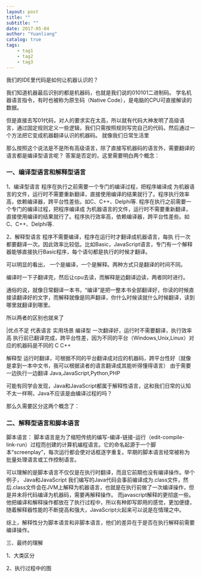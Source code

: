 ```yaml
---
layout: post
title: ""
subtitle: ""
date: 2017-05-04
author: "Yuanliang"
catalog: true
tags:
	- tag1
	- tag2
	- tag3
---
```


我们的IDE里代码是如何让机器认识的？

我们知道机器最后识别的都是机器码，也就是我们说的010101二进制码。 学名机器语言指令，有时也被称为原生码（Native Code），是电脑的CPU可直接解读的数据。

但是直接去写01代码，对人的要求实在太高，所以就有代码大神发明了高级语言，通过固定规则定义一些逻辑，我们只需按照规则写完自己的代码，然后通过一个方法把它变成机器翻译认识的机器码。
就像我们日常生活里

那么按照这个说法是不是所有高级语言，除了直接写机器码的语言外，需要翻译的语言都是编译型语言呢？
答案是否定的，这里需要明白两个概念：

### 一、编译型语言和解释型语言

1、编译型语言
程序在执行之前需要一个专门的编译过程，把程序编译成 为机器语言的文件，运行时不需要重新翻译，直接使用编译的结果就行了。程序执行效率高，依赖编译器，跨平台性差些。如C、C++、Delphi等. 程序在执行之前需要一个专门的编译过程，把程序编译成 为机器语言的文件，运行时不需要重新翻译，直接使用编译的结果就行了。程序执行效率高，依赖编译器，跨平台性差些。如C、C++、Delphi等.

2、解释型语言
           程序不需要编译，程序在运行时才翻译成机器语言，每执 行一次都要翻译一次。因此效率比较低。比如Basic，JavaScript语言，专门有一个解释器能够直接执行Basic程序，每个语句都是执行的时候才翻译。

 可以明显的看出， 一个是编译，一个是解释。两种方式只是翻译的时间不同。
 
 编译时一下子翻译完，然后让cpu去读，而解释是边翻译边读，两者同时进行。

  通俗的说，就像日常翻译一本书，“编译”是把一整本书全部翻译好，你读的时候直接读翻译好的文字，而解释就像是同声翻译，你什么时候读就什么时候翻译，读到哪里就翻译到哪里。

所以两者的区别也就来了


|优点不足
代表语言
实用场景
编译型
一次翻译好，运行时不需要翻译，执行效率高
执行前已翻译完成，跨平台性差，因为不同的平台（Windows,Unix,Linux）对应的机器码是不同的
C  C++

解释型
运行时翻译，可根据不同的平台翻译成对应的机器码，跨平台性好（就像是拿到一本中文书，我可以根据读者的语言翻译成其能听得懂得语言）
由于需要一边执行一边翻译
Java,JavaScript,Python,PHP


可能有同学会发现，Java和JavaScript都属于解释性语言，这和我们日常的认知不太一样啊，Java不应该是由编译过程的吗？

那么久需要区分这两个概念了：

### 二、解释型语言和脚本语言
   
 脚本语言： 脚本语言是为了缩短传统的编写-编译-链接-运行（edit-compile-link-run）过程而创建的计算机编程语言。它的命名起源于一个脚本“screenplay”，每次运行都会使对话框逐字重复。早期的脚本语言经常被称为批量处理语言或工作控制语言。

可以理解的是脚本语言不仅仅是在执行时翻译，而且它前期也没有编译操作。举个例子，
Java和JavaScript
我们编写的Java代码会事前编译成为.class文件，然后.class文件会在JVM上解释为机器语言，也就是在执行前做了一次编译操作，但是并未将代码编译为机器码，需要再解释操作。
而javascript解释的更彻底一些。他把编译和解释操作都放在了执行过程中，所以有种即写即用的感觉，更加便捷，随着解释器性能的不断提高和强大，JavaScript火起来可以说是在情理之中。
      

综上，解释性分为脚本语言和非脚本语言，他们的差异在于是否在执行解释前需要编译操作。


三、最终的理解

1、大类区分

2、执行过程中的图

